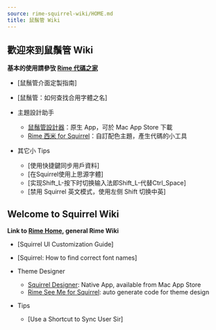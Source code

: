 ```yaml
---
source: rime-squirrel-wiki/HOME.md
title: 鼠鬚管 Wiki
---
```


## 歡迎來到鼠鬚管 Wiki

**基本的使用請參攷 [Rime 代碼之家](https://github.com/rime/home/wiki)**

* [鼠鬚管介面定製指南]
* [鼠鬚管：如何查找合用字體之名]

* 主題設計助手
  * [鼠鬚管設計器](https://github.com/LEOYoon-Tsaw/Squirrel-Designer)：原生 App，可於 Mac App Store 下載
  * [Rime 西米 for Squirrel](https://gjrobert.github.io/Rime-See-Me-squirrel/)：自訂配色主題，產生代碼的小工具

* 其它小 Tips
  * [使用快捷鍵同步用戶資料]
  * [在Squirrel使用上思源字體]
  * [实现Shift_L-按下时切换输入法即Shift_L-代替Ctrl_Space]
  * [禁用 Squirrel 英文模式，使用左侧 Shift 切换中英]

## Welcome to Squirrel Wiki

**Link to [Rime Home](https://github.com/rime/home/wiki), general Rime Wiki**

* [Squirrel UI Customization Guide]
* [Squirrel: How to find correct font names]

* Theme Designer
  * [Squirrel Designer](https://github.com/LEOYoon-Tsaw/Squirrel-Designer): Native App, available from Mac App Store
  * [Rime See Me for Squirrel](https://gjrobert.github.io/Rime-See-Me-squirrel/): auto generate code for theme design

* Tips
  * [Use a Shortcut to Sync User Sir]
